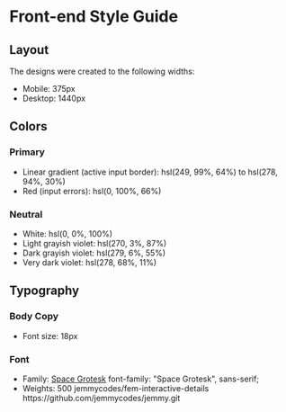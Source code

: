 # Front-end Style Guide

## Layout

The designs were created to the following widths:

- Mobile: 375px
- Desktop: 1440px

## Colors

### Primary

- Linear gradient (active input border): hsl(249, 99%, 64%) to hsl(278, 94%, 30%)
- Red (input errors): hsl(0, 100%, 66%)

### Neutral

- White: hsl(0, 0%, 100%)
- Light grayish violet: hsl(270, 3%, 87%)
- Dark grayish violet: hsl(279, 6%, 55%)
- Very dark violet: hsl(278, 68%, 11%)

## Typography

### Body Copy

- Font size: 18px

### Font

- Family: [Space Grotesk](https://fonts.google.com/specimen/Space+Grotesk)
  font-family: "Space Grotesk", sans-serif;
- Weights: 500
  <!DOCTYPE html>
    <html lang="en">
      <head>
        <meta charset="UTF-8" />
        <meta name="viewport" content="width=device-width, initial-scale=1.0" />
        <!-- displays site properly based on user's device -->
        <link rel="stylesheet" href="styles.css" type="text/css" />
        <link
          rel="icon"
          type="image/png"
          sizes="32x32"
          href="./images/favicon-32x32.png"
        />
        <link rel="preconnect" href="https://fonts.googleapis.com" />
        <link rel="preconnect" href="https://fonts.gstatic.com" crossorigin />
        <link
          href="https://fonts.googleapis.com/css2?family=Space+Grotesk:wght@500&display=swap"
          rel="stylesheet"
        />
        <title>Frontend Mentor | Interactive card details form</title>
      </head>
  jemmycodes/fem-interactive-details
  https://github.com/jemmycodes/jemmy.git
